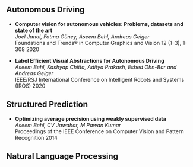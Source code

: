 ## Autonomous Driving

* **Computer vision for autonomous vehicles: Problems, datasets and state of the art**\
*Joel Janai, Fatma Güney, Aseem Behl, Andreas Geiger*\
Foundations and Trends® in Computer Graphics and Vision 12 (1–3), 1-308 2020

* **Label Efficient Visual Abstractions for Autonomous Driving**\
*Aseem Behl, Kashyap Chitta, Aditya Prakash, Eshed Ohn-Bar and Andreas Geiger*\
IEEE/RSJ International Conference on Intelligent Robots and Systems (IROS) 2020


## Structured Prediction

* **Optimizing average precision using weakly supervised data**\
*Aseem Behl, CV Jawahar, M Pawan Kumar*\
Proceedings of the IEEE Conference on Computer Vision and Pattern Recognition 2014

## Natural Language Processing
